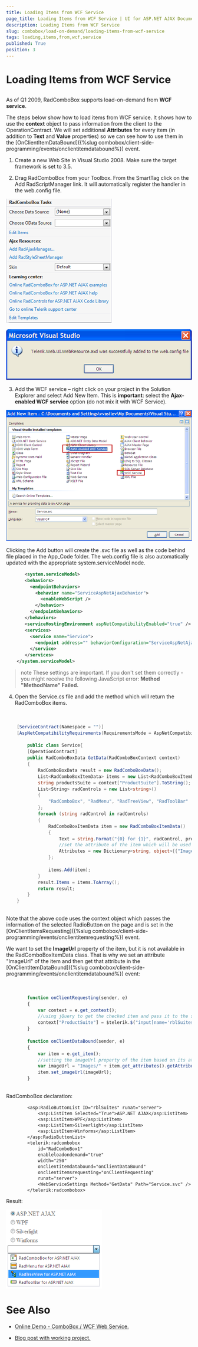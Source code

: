 ```yaml
---
title: Loading Items from WCF Service
page_title: Loading Items from WCF Service | UI for ASP.NET AJAX Documentation
description: Loading Items from WCF Service
slug: combobox/load-on-demand/loading-items-from-wcf-service
tags: loading,items,from,wcf,service
published: True
position: 3
---
```


# Loading Items from WCF Service



## 

As of Q1 2009, RadComboBox supports load-on-demand from __WCF service__.

The steps below show how to load items from WCF service. It shows how to use the __context__ object to pass information from the client to the OperationContract. We will set additional __Attributes__ for every item (in addition to __Text__ and __Value__ properties) so we can see how to use them in the [OnClientItemDataBound]({%slug combobox/client-side-programming/events/onclientitemdatabound%}) event.



1. Create a new Web Site in Visual Studio 2008. Make sure the target framework is set to 3.5.

2. Drag RadComboBox from your Toolbox. From the SmartTag click on the Add RadScriptManager link. It will automatically register the handler in the web.config file.

![combobox smarttag](images/combobox_smarttag.png)

![Handler Added](images/combobox_handler_added.png)



3. Add the WCF service – right click on your project in the Solution Explorer and select Add New Item. This is __important__: select the __Ajax-enabled WCF service__ option (do not mix it with WCF Service).

![Add Wcf Service](images/combobox_adding_wcf_service.png)



Clicking the Add button will create the .svc file as well as the code behind file placed in the App_Code folder. The web.config file is also automatically updated with the appropriate system.serviceModel node.

````XML
	   <system.serviceModel>
	   <behaviors>
	     <endpointBehaviors>
	       <behavior name="ServiceAspNetAjaxBehavior">
	         <enableWebScript />
	       </behavior>
	     </endpointBehaviors>
	   </behaviors>
	   <serviceHostingEnvironment aspNetCompatibilityEnabled="true" />
	   <services>
	     <service name="Service">
	       <endpoint address="" behaviorConfiguration="ServiceAspNetAjaxBehavior" binding="webHttpBinding" contract="Service" />
	     </service>
	   </services>
	</system.serviceModel> 
````





>note These settings are important. If you don't set them correctly - you might receive the following JavaScript error:
> __Method "MethodName" Failed.__ 
>




4. Open the Service.cs file and add the method which will return the RadComboBox items.

````C#
	     
	
	[ServiceContract(Namespace = "")]
	[AspNetCompatibilityRequirements(RequirementsMode = AspNetCompatibilityRequirementsMode.Allowed)]
	    
	    public class Service{    
	    [OperationContract]    
	    public RadComboBoxData GetData(RadComboBoxContext context)    
	    {        
	        RadComboBoxData result = new RadComboBoxData();        
	        List<RadComboBoxItemData> items = new List<RadComboBoxItemData>();        
	        string productsSuite = context["ProductSuite"].ToString();        
	        List<String> radControls = new List<string>()                                    
	        {                                       
	            "RadComboBox", "RadMenu", "RadTreeView", "RadToolBar" 
	        };
	        foreach (string radControl in radControls)        
	        {            
	            RadComboBoxItemData item = new RadComboBoxItemData()                        
	            {                            
	                Text = string.Format("{0} for {1}", radControl, productsSuite), Value = radControl,                           
	                //set the attribute of the item which will be used in the ClientDataBound event                            
	                Attributes = new Dictionary<string, object>{{"ImageUrl", radControl + ".gif"}}                        
	            };            
	            
	            items.Add(item);        
	        }
	        result.Items = items.ToArray();
	        return result;    
	    }
	} 
				
````



Note that the above code uses the context object which passes the information of the selected RadioButton on the page and is set in the [OnClientItemsRequesting]({%slug combobox/client-side-programming/events/onclientitemrequesting%}) event.

We want to set the __ImageUrl__ property of the item, but it is not available in the RadComboBoxItemData class. That is why we set an attribute "ImageUrl" of the item and then get that attribute in the [OnClientItemDataBound]({%slug combobox/client-side-programming/events/onclientitemdatabound%}) event:

````JavaScript
	     
	
	    function onClientRequesting(sender, e) 
	    {        
	        var context = e.get_context();        
	        //using jQuery to get the checked item and pass it to the server        
	        context["ProductSuite"] = $telerik.$("input[name='rblSuites']:checked").val();    
	    }
	    
	    function onClientDataBound(sender, e) 
	    {        
	        var item = e.get_item();
	        //setting the imageUrl property of the item based on its attribute
	        var imageUrl = "Images/" + item.get_attributes().getAttribute("ImageUrl");
	        item.set_imageUrl(imageUrl);    
	    }  
				
````



RadComboBox declaration:

````ASPNET
	    <asp:RadioButtonList ID="rblSuites" runat="server">
	        <asp:ListItem Selected="True">ASP.NET AJAX</asp:ListItem>
	        <asp:ListItem>WPF</asp:ListItem>
	        <asp:ListItem>Silverlight</asp:ListItem>
	        <asp:ListItem>Winforms</asp:ListItem>
	    </asp:RadioButtonList>
	    <telerik:radcombobox 
	        id="RadComboBox1" 
	        enableloadondemand="true" 
	        width="250" 
	        onclientitemdatabound="onClientDataBound"
	        onclientitemsrequesting="onClientRequesting" 
	        runat="server">
	        <WebServiceSettings Method="GetData" Path="Service.svc" />          
	    </telerik:radcombobox>
````



Result:



![ComboBox Wsf Result](images/combobox_wcf_result.PNG)

# See Also

 * [Online Demo - ComboBox / WCF Web Service.](http://demos.telerik.com/aspnet-ajax/combobox/examples/loadondemand/wcf/defaultcs.aspx)

 * [Blog post with working project.](http://blogs.telerik.com/veselinvasilev/posts/09-04-08/how-to-use-wcf-services-with-asp-net-ajax-databound-controls.aspx)

